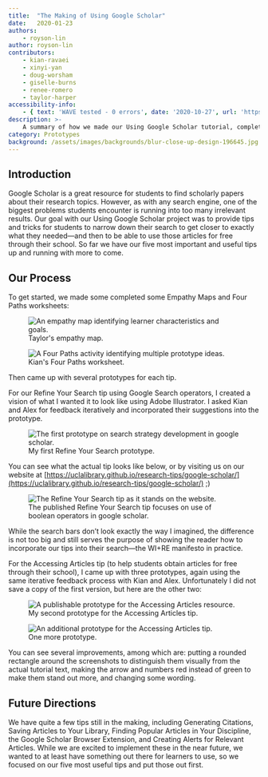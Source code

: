```yaml
---
title:  "The Making of Using Google Scholar"
date:   2020-01-23
authors:
    - royson-lin
author: royson-lin
contributors:
    - kian-ravaei
    - xinyi-yan
    - doug-worsham
    - giselle-burns
    - renee-romero
    - taylor-harper
accessibility-info:
    - { text: 'WAVE tested - 0 errors', date: '2020-10-27', url: 'https://wave.webaim.org/' }
description: >-
    A summary of how we made our Using Google Scholar tutorial, complete with prototypes.
category: Prototypes
background: /assets/images/backgrounds/blur-close-up-design-196645.jpg
---
```


## Introduction

Google Scholar is a great resource for students to find scholarly papers about their research topics. However, as with any search engine, one of the biggest problems students encounter is running into too many irrelevant results. Our goal with our Using Google Scholar project was to provide tips and tricks for students to narrow down their search to get closer to exactly what they needed—and then to be able to use those articles for free through their school. So far we have our five most important and useful tips up and running with more to come.

## Our Process

To get started, we made some completed some Empathy Maps and Four Paths worksheets:

<figure class="figure border border-primary shadow mt-3">
  <img src="{{ '/assets/images/google-scholar-reflection/taylor-empathy-map.jpg' | relative_url }}" class="figure-img img-fluid rounded" alt="An empathy map identifying learner characteristics and goals.">
  <figcaption class="figure-caption text-right">Taylor's empathy map.</figcaption>
</figure>

<figure class="figure border border-primary shadow mt-3">
  <img src="{{ '/assets/images/google-scholar-reflection/kian-four-paths.jpg' | relative_url }}" class="figure-img img-fluid rounded" alt="A Four Paths activity identifying multiple prototype ideas.">
  <figcaption class="figure-caption text-right">Kian's Four Paths worksheet.</figcaption>
</figure>

Then came up with several prototypes for each tip.

For our Refine Your Search tip using Google Search operators, I created a vision of what I wanted it to look like using Adobe Illustrator. I asked Kian and Alex for feedback iteratively and incorporated their suggestions into the prototype.

<figure class="figure border border-primary shadow mt-3">
  <img src="{{ '/assets/images/google-scholar-reflection/refine-your-search-prototype.png' | relative_url }}" class="figure-img img-fluid rounded" alt="The first prototype on search strategy development in google scholar.">
  <figcaption class="figure-caption text-right">My first Refine Your Search prototype.</figcaption>
</figure>

You can see what the actual tip looks like below, or by visiting us on our website at [https://uclalibrary.github.io/research-tips/google-scholar/](https://uclalibrary.github.io/research-tips/google-scholar/) ;)

<figure class="figure border border-primary shadow mt-3">
  <img src="{{ '/assets/images/google-scholar-reflection/refine-your-search-result.png' | relative_url }}" class="figure-img img-fluid rounded" alt="The Refine Your Search tip as it stands on the website.">
  <figcaption class="figure-caption text-right">The published Refine Your Search tip focuses on use of boolean operators in google scholar.</figcaption>
</figure>

While the search bars don’t look exactly the way I imagined, the difference is not too big and still serves the purpose of showing the reader how to incorporate our tips into their search—the WI+RE manifesto in practice.

For the Accessing Articles tip (to help students obtain articles for free through their school), I came up with three prototypes, again using the same iterative feedback process with Kian and Alex. Unfortunately I did not save a copy of the first version, but here are the other two:

<figure class="figure border border-primary shadow mt-3">
  <img src="{{ '/assets/images/google-scholar-reflection/accessing-articles-v1.png' | relative_url }}" class="figure-img img-fluid rounded" alt="A publishable prototype for the Accessing Articles resource.">
  <figcaption class="figure-caption text-right">My second prototype for the Accessing Articles tip.</figcaption>
</figure>

<figure class="figure border border-primary shadow mt-3">
  <img src="{{ '/assets/images/google-scholar-reflection/accessing-articles-v2.png' | relative_url }}" class="figure-img img-fluid rounded" alt="An additional prototype for the Accessing Articles tip.">
  <figcaption class="figure-caption text-right">One more prototype.</figcaption>
</figure>

You can see several improvements, among which are: putting a rounded rectangle around the screenshots to distinguish them visually from the actual tutorial text, making the arrow and numbers red instead of green to make them stand out more, and changing some wording.

## Future Directions

We have quite a few tips still in the making, including Generating Citations, Saving Articles to Your Library, Finding Popular Articles in Your Discipline, the Google Scholar Browser Extension, and Creating Alerts for Relevant Articles. While we are excited to implement these in the near future, we wanted to at least have something out there for learners to use, so we focused on our five most useful tips and put those out first.
